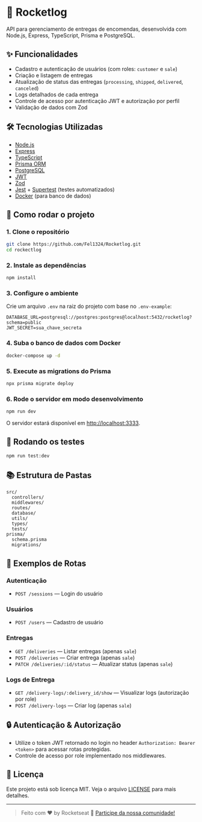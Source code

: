 # 🚀 Rocketlog

API para gerenciamento de entregas de encomendas, desenvolvida com Node.js, Express, TypeScript, Prisma e PostgreSQL.

## ✨ Funcionalidades

- Cadastro e autenticação de usuários (com roles: `customer` e `sale`)
- Criação e listagem de entregas
- Atualização de status das entregas (`processing`, `shipped`, `delivered`, `canceled`)
- Logs detalhados de cada entrega
- Controle de acesso por autenticação JWT e autorização por perfil
- Validação de dados com Zod

## 🛠️ Tecnologias Utilizadas

- [Node.js](https://nodejs.org/)
- [Express](https://expressjs.com/)
- [TypeScript](https://www.typescriptlang.org/)
- [Prisma ORM](https://www.prisma.io/)
- [PostgreSQL](https://www.postgresql.org/)
- [JWT](https://jwt.io/)
- [Zod](https://zod.dev/)
- [Jest](https://jestjs.io/) + [Supertest](https://github.com/ladjs/supertest) (testes automatizados)
- [Docker](https://www.docker.com/) (para banco de dados)

## 🚀 Como rodar o projeto

### 1. Clone o repositório

```bash
git clone https://github.com/Fel1324/Rocketlog.git
cd rockectlog
```

### 2. Instale as dependências

```bash
npm install
```

### 3. Configure o ambiente

Crie um arquivo `.env` na raiz do projeto com base no `.env-example`:

```
DATABASE_URL=postgresql://postgres:postgres@localhost:5432/rocketlog?schema=public
JWT_SECRET=sua_chave_secreta
```

### 4. Suba o banco de dados com Docker

```bash
docker-compose up -d
```

### 5. Execute as migrations do Prisma

```bash
npx prisma migrate deploy
```

### 6. Rode o servidor em modo desenvolvimento

```bash
npm run dev
```

O servidor estará disponível em [http://localhost:3333](http://localhost:3333).

## 🧪 Rodando os testes

```bash
npm run test:dev
```

## 📚 Estrutura de Pastas

```
src/
  controllers/
  middlewares/
  routes/
  database/
  utils/
  types/
  tests/
prisma/
  schema.prisma
  migrations/
```

## 📝 Exemplos de Rotas

### Autenticação

- `POST /sessions` — Login do usuário

### Usuários

- `POST /users` — Cadastro de usuário

### Entregas

- `GET /deliveries` — Listar entregas (apenas `sale`)
- `POST /deliveries` — Criar entrega (apenas `sale`)
- `PATCH /deliveries/:id/status` — Atualizar status (apenas `sale`)

### Logs de Entrega

- `GET /delivery-logs/:delivery_id/show` — Visualizar logs (autorização por role)
- `POST /delivery-logs` — Criar log (apenas `sale`)

## 🔒 Autenticação & Autorização

- Utilize o token JWT retornado no login no header `Authorization: Bearer <token>` para acessar rotas protegidas.
- Controle de acesso por role implementado nos middlewares.

## 📄 Licença

Este projeto está sob licença MIT. Veja o arquivo [LICENSE](LICENSE) para mais detalhes.

---

> Feito com ♥ by Rocketseat :wave: [Participe da nossa comunidade!](https://discord.gg/rocketseat)
